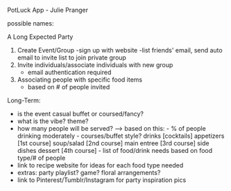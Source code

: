 PotLuck App - Julie Pranger


possible names:

A Long Expected Party
<!-- A Place at the Table
What Can I Bring?
Prep the Party
Who Brings What?
Group Meal
Back for Seconds: a Potluck planner -->



1. Create Event/Group
	-sign up with website
	-list friends' email, send auto email to invite list to join private group
2. Invite individuals/associate individuals with new group
	- email authentication required
3. Associating people with specific food items
	- based on # of people invited




Long-Term:

- is the event casual buffet or coursed/fancy?
- what is the vibe? theme?
- how many people will be served?
--> based on this:
		- % of people drinking moderately
		- courses/buffet style?
				drinks [cocktails]
				appetizers [1st course]
				soup/salad [2nd course]
				main entree [3rd course]
				side dishes
				dessert [4th course]
		- list of food/drink needs based on food type/# of people
- link to recipe website for ideas for each food type needed
- extras: party playlist? game? floral arrangements?
- link to Pinterest/Tumblr/Instagram for party inspiration pics

